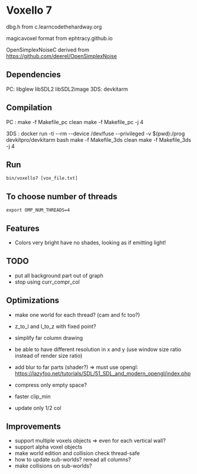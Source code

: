 Voxello 7
=========

dbg.h from c.learncodethehardway.org

magicavoxel format from ephtracy.github.io

OpenSimplexNoiseC derived from https://github.com/deerel/OpenSimplexNoise

Dependencies
------------

PC: libglew libSDL2 libSDL2image
3DS: devkitarm

Compilation
-----------

PC :
    make -f Makefile_pc clean
    make -f Makefile_pc -j 4
    
3DS :
    docker run -ti --rm --device /dev/fuse --privileged -v $(pwd):/prog devkitpro/devkitarm bash
    make -f Makefile_3ds clean
    make -f Makefile_3ds -j 4
    
Run
---

    bin/voxello7 [vox_file.txt]


To choose number of threads
---------------------------
    export OMP_NUM_THREADS=4

Features
--------
  * Colors very bright have no shades, looking as if emitting light!


TODO
----
  * put all background part out of graph
  * stop using curr_compr_col

Optimizations
-------------
  * make one world for each thread? (cam and fc too?)
  * z_to_l and l_to_z with fixed point?
  * simplify far column drawing
  * be able to have different resolution in x and y (use window size ratio instead of render size ratio)
  * add blur to far parts (shader?) => must use opengl: https://lazyfoo.net/tutorials/SDL/51_SDL_and_modern_opengl/index.php
  
  * compress only empty space?
  * faster clip_min
  * update only 1/2 col

Improvements
------------
  * support multiple voxels objects => even for each vertical wall?
  * support alpha voxel objects
  * make world edition and collision check thread-safe
  * how to update sub-worlds? reread all columns?
  * make collisions on sub-worlds?

